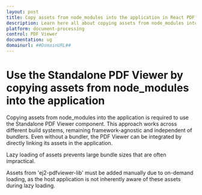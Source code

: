 ```yaml
---
layout: post
title: Copy assets from node_modules into the application in React PDF Viewer component | Syncfusion
description: Learn here all about copying assets from node_modules into my app in Syncfusion Essential JS 2 and more.
platform: document-processing
control: PDF Viewer
documentation: ug
domainurl: ##DomainURL##
---
```


# Use the Standalone PDF Viewer by copying assets from node_modules into the application

Copying assets from node_modules into the application is required to use the Standalone PDF Viewer component. This approach works across different build systems, remaining framework-agnostic and independent of bundlers. Even without a bundler, the PDF Viewer can be integrated by directly linking its assets in the application.

Lazy loading of assets prevents large bundle sizes that are often impractical.

Assets from 'ej2-pdfviewer-lib' must be added manually due to on-demand loading, as the host application is not inherently aware of these assets during lazy loading.
